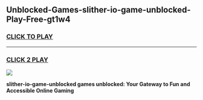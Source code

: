 
## Unblocked-Games-slither-io-game-unblocked-Play-Free-gt1w4
<h3>
<a href="https://premium76.site?title=slither-io-game-unblocked&ref=18A">CLICK TO PLAY</a></h3>
<hr>

<h3>
<a href="https://premium76.site?title=slither-io-game-unblocked&ref=18A">CLICK 2 PLAY</a>
  
</h3>

<a href="https://premium76.site?title=slither-io-game-unblocked&ref=18A"><img src="https://clearcache.store/games.png"></a>


**slither-io-game-unblocked games unblocked: Your Gateway to Fun and Accessible Online Gaming**
